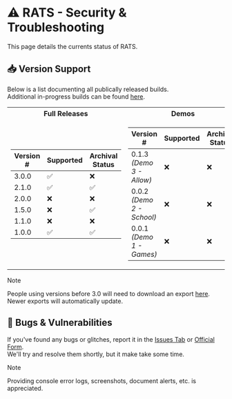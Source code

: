 # :warning: RATS - Security & Troubleshooting
This page details the currents status of RATS.

## :inbox_tray: Version Support
Below is a list documenting all publically released builds.<br>
Additional in-progress builds can be found [here](https://github.com/Skadinkle/rats.builds).
<table><tr><th>Full Releases</th><th>Demos</th></tr><tr><td>

| Version # | Supported | Archival Status |
| - | - | - |
| 3.0.0 | :white_check_mark: | :x: |
| 2.1.0 | :white_check_mark: | :white_check_mark: |
| 2.0.0 | :x: | :x: |
| 1.5.0 | :x: | :white_check_mark: |
| 1.1.0 | :x: | :x: |
| 1.0.0 | :white_check_mark: | :white_check_mark: |
</td><td>

| Version # | Supported | Archival Status |
| - | - | - |
| 0.1.3 _(Demo 3 - Allow)_ | :x: | :x: |
| 0.0.2 _(Demo 2 - School)_ | :x: | :x: |
| 0.0.1 _(Demo 1 - Games)_ | :x: | :x: |
</td></tr></table>

> [!NOTE]
> People using versions before 3.0 will need to download an export [here](https://github.com/Skadinkle/rats/tree/main/exports).<br>
> Newer exports will automatically update.

## :space_invader: Bugs & Vulnerabilities
If you've found any bugs or glitches, report it in the [Issues Tab](https://github.com/Skadinkle/rats/issues) or [Official Form](https://forms.gle/7VkWcQj1Sue1Zdit9).<br>
We'll try and resolve them shortly, but it make take some time.
> [!NOTE]
> Providing console error logs, screenshots, document alerts, etc. is appreciated.

